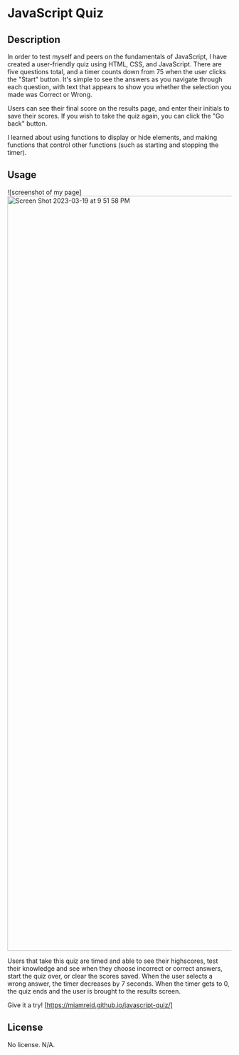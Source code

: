 # JavaScript Quiz

## Description
In order to test myself and peers on the fundamentals of JavaScript, I have created a user-friendly quiz using HTML, CSS, and JavaScript. There are five questions total, and a timer counts down from 75 when the user clicks the "Start" button. It's simple to see the answers as you navigate through each question, with text that appears to show you whether the selection you made was Correct or Wrong. 

Users can see their final score on the results page, and enter their initials to save their scores. If you wish to take the quiz again, you can click the "Go back" button. 

I learned about using functions to display or hide elements, and making functions that control other functions (such as starting and stopping the timer).

## Usage

![screenshot of my page]
<img width="1692" alt="Screen Shot 2023-03-19 at 9 51 58 PM" src="https://user-images.githubusercontent.com/124822025/226229854-0dfcf059-41fc-4bdd-a203-c1817ed7b61f.png">

Users that take this quiz are timed and able to see their highscores, test their knowledge and see when they choose incorrect or correct answers, start the quiz over, or clear the scores saved. When the user selects a wrong answer, the timer decreases by 7 seconds. When the timer gets to 0, the quiz ends and the user is brought to the results screen.

Give it a try! [https://miamreid.github.io/javascript-quiz/]

## License

No license. N/A.
